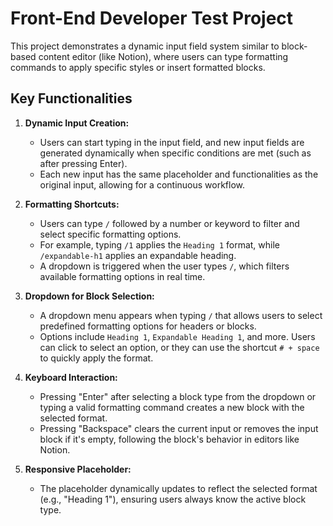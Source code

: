 # Front-End Developer Test Project

This project demonstrates a dynamic input field system similar to block-based content editor (like Notion), where users can type formatting commands to apply specific styles or insert formatted blocks.

## Key Functionalities

1. **Dynamic Input Creation:**

   - Users can start typing in the input field, and new input fields are generated dynamically when specific conditions are met (such as after pressing Enter).
   - Each new input has the same placeholder and functionalities as the original input, allowing for a continuous workflow.

2. **Formatting Shortcuts:**

   - Users can type `/` followed by a number or keyword to filter and select specific formatting options.
   - For example, typing `/1` applies the `Heading 1` format, while `/expandable-h1` applies an expandable heading.
   - A dropdown is triggered when the user types `/`, which filters available formatting options in real time.

3. **Dropdown for Block Selection:**

   - A dropdown menu appears when typing `/` that allows users to select predefined formatting options for headers or blocks.
   - Options include `Heading 1`, `Expandable Heading 1`, and more. Users can click to select an option, or they can use the shortcut `# + space` to quickly apply the format.

4. **Keyboard Interaction:**
   - Pressing "Enter" after selecting a block type from the dropdown or typing a valid formatting command creates a new block with the selected format.
   - Pressing "Backspace" clears the current input or removes the input block if it's empty, following the block's behavior in editors like Notion.
5. **Responsive Placeholder:**
   - The placeholder dynamically updates to reflect the selected format (e.g., "Heading 1"), ensuring users always know the active block type.
